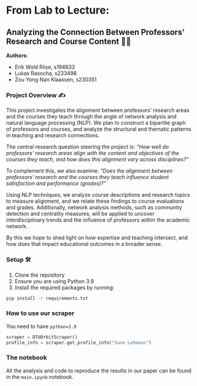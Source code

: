 # From Lab to Lecture:

## Analyzing the Connection Between Professors’ Research and Course Content​ 👩‍🏫

**Authors**:

-   Erik Wold Riise, s194633​
-   Lukas Rasocha, s233498​
-   Zou Yong Nan Klaassen, s230351

### Project Overview ✍️

This project investigates the alignment between professors’ research areas and the courses they teach through the angle of network analysis and natural language processing (NLP).
We plan to construct a bipartite graph of professors and courses, and analyze the structural and thematic patterns in teaching and research connections.

The central research question steering the project is:
_"How well do professors’ research areas align with the content and objectives of the courses they teach, and how does this alignment vary across disciplines?"_

To complement this, we also examine:
_"Does the alignment between professors’ research and the courses they teach influence student satisfaction and performance (grades)?"_

Using NLP techniques, we analyze course descriptions and research topics to measure alignment, and we relate these findings to course evaluations and grades. Additionally, network analysis methods, such as community detection and centrality measures, will be applied to uncover interdisciplinary trends and the influence of professors within the academic network.

By this we hope to shed light on how expertise and teaching intersect, and how does that impact educational outcomes in a broader sense.

### Setup 🛠️

1. Clone the repository
2. Ensure you are using Python 3.9
3. Install the required packages by running:

```bash
pip install -r requirements.txt
```

### How to use our scraper

You need to have `python=3.9`

```python
scraper = DTUOrbitScraper()
profile_info = scraper.get_profile_info("Sune Lehmann")
```

### The notebook

All the analysis and code to reproduce the results in our paper can be found in the `main.ipynb` notebook.
